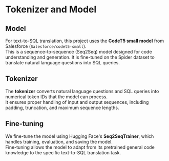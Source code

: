 
# Tokenizer and Model

## Model

For text-to-SQL translation, this project uses the **CodeT5 small model** from Salesforce (`Salesforce/codet5-small`).  
This is a sequence-to-sequence (Seq2Seq) model designed for code understanding and generation. It is fine-tuned on the Spider dataset to translate natural language questions into SQL queries.

## Tokenizer

The **tokenizer** converts natural language questions and SQL queries into numerical token IDs that the model can process.  
It ensures proper handling of input and output sequences, including padding, truncation, and maximum sequence lengths.

## Fine-tuning

We fine-tune the model using Hugging Face's **Seq2SeqTrainer**, which handles training, evaluation, and saving the model.  
Fine-tuning allows the model to adapt from its pretrained general code knowledge to the specific text-to-SQL translation task.
